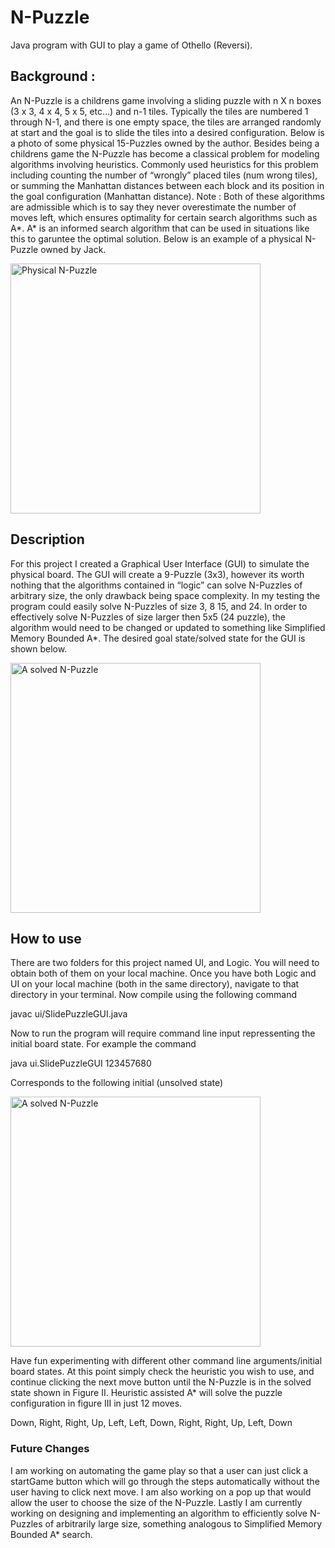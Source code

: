 # N-Puzzle

Java program with GUI to play a game of Othello (Reversi). 

## Background :<br>

An N-Puzzle is a childrens game involving a sliding puzzle with n X n boxes (3 x 3, 4 x 4, 5 x 5, etc…) and n-1 tiles. Typically the tiles are numbered 1 through N-1, and there is one empty space, the tiles are arranged randomly at start and the goal is to slide the tiles into a desired configuration. Below is a photo of some physical 15-Puzzles owned by the author. Besides being a childrens game the N-Puzzle has become a classical problem for modeling algorithms involving heuristics. Commonly used heuristics for this problem including counting the number of “wrongly” placed tiles (num wrong tiles), or summing the Manhattan distances between each block and its position in the goal configuration (Manhattan distance). Note : Both of these algorithms are admissible which is to say they never overestimate the number of moves left, which ensures optimality for certain search algorithms such as A*. A* is an informed search algorithm that can be used in situations like this to garuntee the optimal solution. Below is an example of a physical N-Puzzle owned by Jack.

<img src="images/PhysicalPuzzle.png" alt="Physical N-Puzzle" width="400">

## Description
For this project I created a Graphical User Interface (GUI) to simulate the physical board. The GUI will create a 9-Puzzle (3x3), however its worth nothing that the algorithms contained in “logic” can solve N-Puzzles of arbitrary size, the only drawback being space complexity. In my testing the program could easily solve N-Puzzles of size 3, 8 15, and 24. In order to effectively solve N-Puzzles of size larger then 5x5 (24 puzzle), the algorithm would need to be changed or updated to something like Simplified Memory Bounded A*. The desired goal state/solved state for the GUI is shown below.

<img src="images/SolvedState.png" alt="A solved N-Puzzle" width="400">

## How to use
There are two folders for this project named UI, and Logic. You will need to obtain both of them on your local machine. Once you have both Logic and UI on your local machine (both in the same directory), navigate to that directory in your terminal. Now compile using the following command 

javac ui/SlidePuzzleGUI.java

Now to run the program will require command line input repressenting the initial board state. For example the command 

java ui.SlidePuzzleGUI 123457680

Corresponds to the following initial (unsolved state)

<img src="images/InitialState.png" alt="A solved N-Puzzle" width="400"><br>

Have fun experimenting with different other command line arguments/initial board states. At this point simply check the heuristic you wish to use, and continue clicking the next move button until the N-Puzzle is in the solved state shown in Figure II. Heuristic assisted A* will solve the puzzle configuration in figure III in just 12 moves.

Down, Right, Right, Up, Left, Left, Down, Right, Right, Up, Left, Down

### Future Changes
I am working on automating the game play so that a user can just click a startGame button which will go through the steps automatically without the user having to click next move. I am also working on a pop up that would allow the user to choose the size of the N-Puzzle. Lastly I am currently working on designing and implementing an algorithm to efficiently solve N-Puzzles of arbitrarily large size, something analogous to Simplified Memory Bounded A* search.
